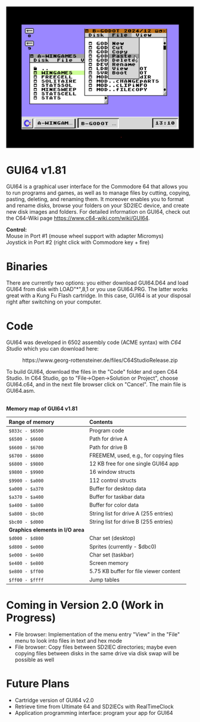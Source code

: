 ![alt text](https://github.com/WebFritzi/GUI64/blob/main/GUI64.png)

# GUI64 v1.81
GUI64 is a graphical user interface for the Commodore 64 that allows you to run programs and games, as well as to manage files by cutting, copying, pasting, deleting, and renaming them. It moreover enables you to format and rename disks, browse your folders on your SD2IEC device, and create new disk images and folders. For detailed information on GUI64, check out the C64-Wiki page https://www.c64-wiki.com/wiki/GUI64.

**Control:**<br>
Mouse in Port #1 (mouse wheel support with adapter Micromys)<br>
Joystick in Port #2 (right click with Commodore key + fire)

# Binaries
There are currently two options: you either download GUI64.D64 and load GUI64 from disk with LOAD"*",8,1 or you use GUI64.PRG. The latter works great with a Kung Fu Flash cartridge. In this case, GUI64 is at your disposal right after switching on your computer.

# Code
GUI64 was developed in 6502 assembly code (ACME syntax) with _C64 Studio_ which you can download here:<br>
<p align="center">https://www.georg-rottensteiner.de/files/C64StudioRelease.zip</p>
To build GUI64, download the files in the "Code" folder and open C64 Studio. In C64 Studio, go to "File->Open->Solution or Project", choose GUI64.c64, and in the next file browser click on "Cancel". The main file is GUI64.asm.<br><br>

**Memory map of GUI64 v1.81**

| Range of memory        | Contents                               |
| :---------------------- | :-------------------------------------- |
| ``$033c - $6500``      | Program code                           |
| ``$6500 - $6600``      | Path for drive A                       |
| ``$6600 - $6700``      | Path for drive B                       |
| ``$6700 - $6800``      | FREEMEM, used, e.g., for copying files |
| ``$6800 - $9800``      | 12 KB free for one single GUI64 app    |
| ``$9800 - $9900``      | 16 window structs                      |
| ``$9900 - $a000``      | 112 control structs                    |
| ``$a000 - $a370``      | Buffer for desktop data                |
| ``$a370 - $a400``      | Buffer for taskbar data                |
| ``$a400 - $a800``      | Buffer for color data                  |
| ``$a800 - $bc00``      | String list for drive A (255 entries)  |
| ``$bc00 - $d000``      | String list for drive B (255 entries)  |
| **Graphics elements in I/O area**                           |
| ``$d000 - $d800``      | Char set (desktop)                     |
| ``$d800 - $e000``      | Sprites (currently - $dbc0)            |
| ``$e000 - $e400``      | Char set (taskbar)                     |
| ``$e400 - $e800``      | Screen memory                          |
| ``$e800 - $ff00``      | 5.75 KB buffer for file viewer content |
| ``$ff00 - $ffff``      | Jump tables                            |


# Coming in Version 2.0 (Work in Progress)
* File browser: Implementation of the menu entry "View" in the "File" menu to look into files in text and hex mode
* File browser: Copy files between SD2IEC directories; maybe even copying files between disks in the same drive via disk swap will be possible as well

# Future Plans
* Cartridge version of GUI64 v2.0
* Retrieve time from Ultimate 64 and SD2IECs with RealTimeClock
* Application programming interface: program your app for GUI64
